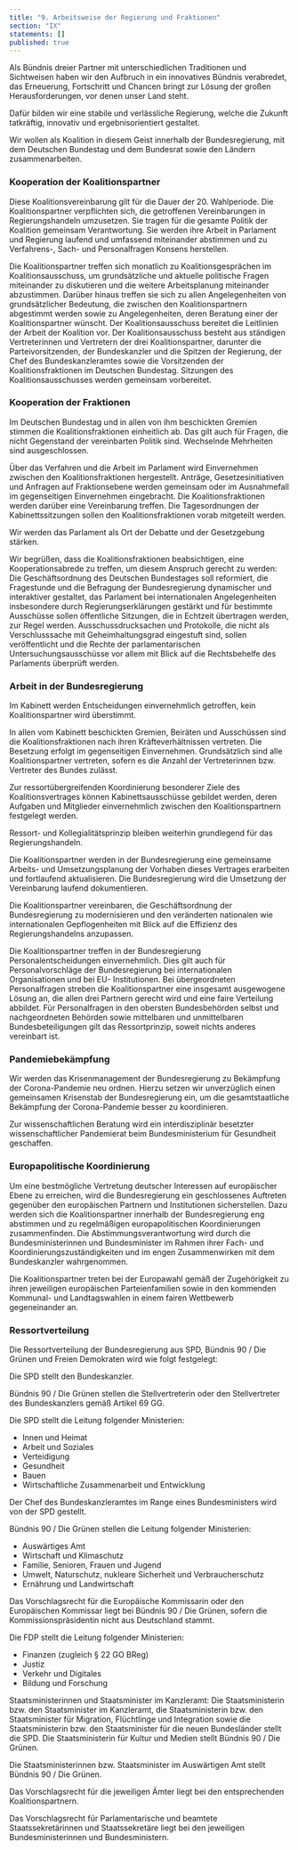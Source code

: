 ```yaml
---
title: "9. Arbeitsweise der Regierung und Fraktionen"
section: "IX"
statements: []
published: true
---
```


Als Bündnis dreier Partner mit unterschiedlichen Traditionen und Sichtweisen haben wir den Aufbruch in ein innovatives Bündnis verabredet, das Erneuerung, Fortschritt und Chancen bringt zur Lösung der großen Herausforderungen, vor denen unser Land steht.

Dafür bilden wir eine stabile und verlässliche Regierung, welche die Zukunft tatkräftig, innovativ und ergebnisorientiert gestaltet.

Wir wollen als Koalition in diesem Geist innerhalb der Bundesregierung, mit dem Deutschen Bundestag und dem Bundesrat sowie den Ländern zusammenarbeiten.

### Kooperation der Koalitionspartner

Diese Koalitionsvereinbarung gilt für die Dauer der 20. Wahlperiode. Die Koalitionspartner verpflichten sich, die getroffenen Vereinbarungen in Regierungshandeln umzusetzen. Sie tragen für die gesamte Politik der Koalition gemeinsam Verantwortung. Sie werden ihre Arbeit in Parlament und Regierung laufend und umfassend miteinander abstimmen und zu Verfahrens-, Sach- und Personalfragen Konsens herstellen.

Die Koalitionspartner treffen sich monatlich zu Koalitionsgesprächen im Koalitionsausschuss, um grundsätzliche und aktuelle politische Fragen miteinander zu diskutieren und die weitere Arbeitsplanung miteinander abzustimmen. Darüber hinaus treffen sie sich zu allen Angelegenheiten von grundsätzlicher Bedeutung, die zwischen den Koalitionspartnern abgestimmt werden sowie zu Angelegenheiten, deren Beratung einer der Koalitionspartner wünscht. Der Koalitionsausschuss bereitet die Leitlinien der Arbeit der Koalition vor. Der Koalitionsausschuss besteht aus ständigen Vertreterinnen und Vertretern der drei Koalitionspartner, darunter die Parteivorsitzenden, der Bundeskanzler und die Spitzen der Regierung, der Chef des Bundeskanzleramtes sowie die Vorsitzenden der Koalitionsfraktionen im Deutschen Bundestag. Sitzungen des Koalitionsausschusses werden gemeinsam vorbereitet.

### Kooperation der Fraktionen

Im Deutschen Bundestag und in allen von ihm beschickten Gremien stimmen die Koalitionsfraktionen einheitlich ab. Das gilt auch für Fragen, die nicht Gegenstand der vereinbarten Politik sind. Wechselnde Mehrheiten sind ausgeschlossen.

Über das Verfahren und die Arbeit im Parlament wird Einvernehmen zwischen den Koalitionsfraktionen hergestellt. Anträge, Gesetzesinitiativen und Anfragen auf Fraktionsebene werden gemeinsam oder im Ausnahmefall im gegenseitigen Einvernehmen eingebracht. Die Koalitionsfraktionen werden darüber eine Vereinbarung treffen. Die Tagesordnungen der Kabinettssitzungen sollen den Koalitionsfraktionen vorab mitgeteilt werden.

Wir werden das Parlament als Ort der Debatte und der Gesetzgebung stärken.

Wir begrüßen, dass die Koalitionsfraktionen beabsichtigen, eine Kooperationsabrede zu treffen, um diesem Anspruch gerecht zu werden: Die Geschäftsordnung des Deutschen Bundestages soll reformiert, die Fragestunde und die Befragung der Bundesregierung dynamischer und interaktiver gestaltet, das Parlament bei internationalen Angelegenheiten insbesondere durch Regierungserklärungen gestärkt und für bestimmte Ausschüsse sollen öffentliche Sitzungen, die in Echtzeit übertragen werden, zur Regel werden. Ausschussdrucksachen und Protokolle, die nicht als Verschlusssache mit Geheimhaltungsgrad eingestuft sind, sollen veröffentlicht und die Rechte der parlamentarischen Untersuchungsausschüsse vor allem mit Blick auf die Rechtsbehelfe des Parlaments überprüft werden.

### Arbeit in der Bundesregierung

Im Kabinett werden Entscheidungen einvernehmlich getroffen, kein Koalitionspartner wird überstimmt.

In allen vom Kabinett beschickten Gremien, Beiräten und Ausschüssen sind die Koalitionsfraktionen nach ihren Kräfteverhältnissen vertreten. Die Besetzung erfolgt im gegenseitigen Einvernehmen. Grundsätzlich sind alle Koalitionspartner vertreten, sofern es die Anzahl der Vertreterinnen bzw. Vertreter des Bundes zulässt.

Zur ressortübergreifenden Koordinierung besonderer Ziele des Koalitionsvertrages können Kabinettsausschüsse gebildet werden, deren Aufgaben und Mitglieder einvernehmlich zwischen den Koalitionspartnern festgelegt werden.

Ressort- und Kollegialitätsprinzip bleiben weiterhin grundlegend für das Regierungshandeln.

Die Koalitionspartner werden in der Bundesregierung eine gemeinsame Arbeits- und Umsetzungsplanung der Vorhaben dieses Vertrages erarbeiten und fortlaufend aktualisieren. Die Bundesregierung wird die Umsetzung der Vereinbarung laufend dokumentieren.

Die Koalitionspartner vereinbaren, die Geschäftsordnung der Bundesregierung zu modernisieren und den veränderten nationalen wie internationalen Gepflogenheiten mit Blick auf die Effizienz des Regierungshandelns anzupassen.

Die Koalitionspartner treffen in der Bundesregierung Personalentscheidungen einvernehmlich. Dies gilt auch für Personalvorschläge der Bundesregierung bei internationalen Organisationen und bei EU- Institutionen. Bei übergeordneten Personalfragen streben die Koalitionspartner eine insgesamt ausgewogene Lösung an, die allen drei Partnern gerecht wird und eine faire Verteilung abbildet. Für Personalfragen in den obersten Bundesbehörden selbst und nachgeordneten Behörden sowie mittelbaren und unmittelbaren Bundesbeteiligungen gilt das Ressortprinzip, soweit nichts anderes vereinbart ist.

### Pandemiebekämpfung

Wir werden das Krisenmanagement der Bundesregierung zu Bekämpfung der Corona-Pandemie neu ordnen. Hierzu setzen wir unverzüglich einen gemeinsamen Krisenstab der Bundesregierung ein, um die gesamtstaatliche Bekämpfung der Corona-Pandemie besser zu koordinieren.

Zur wissenschaftlichen Beratung wird ein interdisziplinär besetzter wissenschaftlicher Pandemierat beim Bundesministerium für Gesundheit geschaffen.

### Europapolitische Koordinierung

Um eine bestmögliche Vertretung deutscher Interessen auf europäischer Ebene zu erreichen, wird die Bundesregierung ein geschlossenes Auftreten gegenüber den europäischen Partnern und Institutionen sicherstellen. Dazu werden sich die Koalitionspartner innerhalb der Bundesregierung eng abstimmen und zu regelmäßigen europapolitischen Koordinierungen zusammenfinden. Die Abstimmungsverantwortung wird durch die Bundesministerinnen und Bundesminister im Rahmen ihrer Fach- und Koordinierungszuständigkeiten und im engen Zusammenwirken mit dem Bundeskanzler wahrgenommen.

Die Koalitionspartner treten bei der Europawahl gemäß der Zugehörigkeit zu ihren jeweiligen europäischen Parteienfamilien sowie in den kommenden Kommunal- und Landtagswahlen in einem fairen Wettbewerb gegeneinander an.

### Ressortverteilung

Die Ressortverteilung der Bundesregierung aus SPD, Bündnis 90 / Die Grünen und Freien Demokraten wird wie folgt festgelegt:

Die SPD stellt den Bundeskanzler.

Bündnis 90 / Die Grünen stellen die Stellvertreterin oder den Stellvertreter des Bundeskanzlers gemäß Artikel 69 GG.

Die SPD stellt die Leitung folgender Ministerien:

- Innen und Heimat
- Arbeit und Soziales
- Verteidigung
- Gesundheit
- Bauen
- Wirtschaftliche Zusammenarbeit und Entwicklung

Der Chef des Bundeskanzleramtes im Range eines Bundesministers wird von der SPD gestellt.

Bündnis 90 / Die Grünen stellen die Leitung folgender Ministerien:

- Auswärtiges Amt
- Wirtschaft und Klimaschutz
- Familie, Senioren, Frauen und Jugend
- Umwelt, Naturschutz, nukleare Sicherheit und Verbraucherschutz
- Ernährung und Landwirtschaft

Das Vorschlagsrecht für die Europäische Kommissarin oder den Europäischen Kommissar liegt bei Bündnis 90 / Die Grünen, sofern die Kommissionspräsidentin nicht aus Deutschland stammt.

Die FDP stellt die Leitung folgender Ministerien:

- Finanzen (zugleich § 22 GO BReg)
- Justiz
- Verkehr und Digitales
- Bildung und Forschung

Staatsministerinnen und Staatsminister im Kanzleramt: Die Staatsministerin bzw. den Staatsminister im Kanzleramt, die Staatsministerin bzw. den Staatsminister für Migration, Flüchtlinge und Integration sowie die Staatsministerin bzw. den Staatsminister für die neuen Bundesländer stellt die SPD. Die Staatsministerin für Kultur und Medien stellt Bündnis 90 / Die Grünen.

Die Staatsministerinnen bzw. Staatsminister im Auswärtigen Amt stellt Bündnis 90 / Die Grünen.

Das Vorschlagsrecht für die jeweiligen Ämter liegt bei den entsprechenden Koalitionspartnern.

Das Vorschlagsrecht für Parlamentarische und beamtete Staatssekretärinnen und Staatssekretäre liegt bei den jeweiligen Bundesministerinnen und Bundesministern.
